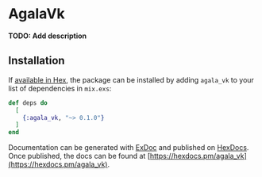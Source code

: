 # AgalaVk

**TODO: Add description**

## Installation

If [available in Hex](https://hex.pm/docs/publish), the package can be installed
by adding `agala_vk` to your list of dependencies in `mix.exs`:

```elixir
def deps do
  [
    {:agala_vk, "~> 0.1.0"}
  ]
end
```

Documentation can be generated with [ExDoc](https://github.com/elixir-lang/ex_doc)
and published on [HexDocs](https://hexdocs.pm). Once published, the docs can
be found at [https://hexdocs.pm/agala_vk](https://hexdocs.pm/agala_vk).
